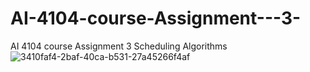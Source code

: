 # AI-4104-course-Assignment---3-
AI 4104 course Assignment 3 Scheduling Algorithms
![3410faf4-2baf-40ca-b531-27a45266f4af](https://github.com/OurKaii/AI-4104-course-Assignment---3-/assets/117158003/f435615a-4abe-40bc-8bce-5104af4e5214)
